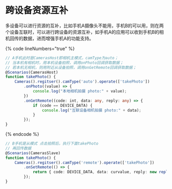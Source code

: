 # 跨设备资源互补

多设备可以进行资源的互补，比如手机A摄像头不能用，手机B的可以用，则在两个设备互联时，可以进行跨设备的资源互补，如手机A的应用可以收到手机B的相机回传的数据，进而增强手机A的功能支持。

{% code lineNumbers="true" %}
```typescript
// A手机此时是CamerasHost即相机主模式，camType为auto；
// 当本机有相机时，用本机设备拍照，调用onPhoto回调获取数据；
// 若本机无相机，则用附近从设备拍照，调用onGetRemote回调获取数据；
@Scenarios(CamerasHost)
function takePhoto() {
    Cameras().regitser().camType('auto').operate(['takePhoto'])
        .onPhoto((value) => {
            console.log("本地相机拍摄 photo:" + value);
        })
        .onGetRemote((code: int, data: any, reply: any) => {
            if (code == DEVICE_DATA) {
                console.log("互联设备相机拍摄 photo:" + data);
            }
        });
}
```
{% endcode %}

```typescript
// B手机是从模式 点击拍照后，执行下面takePhoto
// 再回传数据
@Scenarios(CamerasSlave)
function takePhoto() {
    Cameras().regitser().camType('remote').operate(['takePhoto'])
        .onSetRemote(() => {
            return { code: DEVICE_DATA, data: curvalue, reply: new reply() }
        });
}
```
